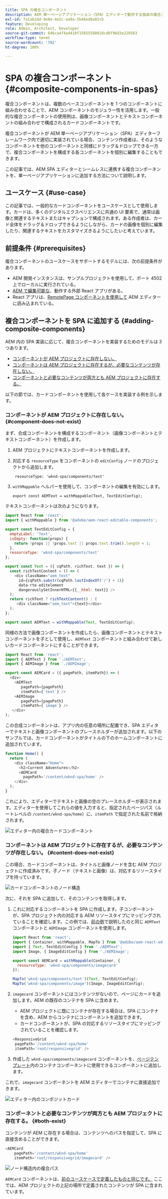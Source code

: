 ```yaml
---
title: SPA の複合コンポーネント
description: AEM 単一ページアプリケーション（SPA）エディターで動作する独自の複合コンポーネント（他のコンポーネントで構成されるコンポーネント）を作成する方法を説明します。
exl-id: fa1ab1dd-9e8e-4e2c-aa9a-5b46ed8a02cb
feature: Developing
role: Admin, Architect, Developer
source-git-commit: 646ca4f4a441bf1565558002dcd6f96d3e228563
workflow-type: tm+mt
source-wordcount: '782'
ht-degree: 100%

---
```


# SPA の複合コンポーネント {#composite-components-in-spas}

複合コンポーネントは、複数のベースコンポーネントを 1 つのコンポーネントに組み合わせることで、AEM コンポーネントのモジュラー性を活用します。一般的な複合コンポーネントの使用例は、画像コンポーネントとテキストコンポーネントの組み合わせで構成されるカードコンポーネントです。

複合コンポーネントが AEM 単一ページアプリケーション（SPA）エディターフレームワーク内で適切に実装されている場合、コンテンツ作成者は、そのようなコンポーネントを他のコンポーネントと同様にドラッグ＆ドロップできる一方で、複合コンポーネントを構成する各コンポーネントを個別に編集することもできます。

この記事では、AEM SPA エディターとシームレスに連携する複合コンポーネントを、単一ページアプリケーションに追加する方法について説明します。

## ユースケース {#use-case}

この記事では、一般的なカードコンポーネントをユースケースとして使用します。カードは、多くのデジタルエクスペリエンスに共通の UI 要素で、通常は画像と関連するテキストまたはキャプションで構成されます。ある作成者は、カード全体をドラッグ＆ドロップできるようにしながら、カードの画像を個別に編集したり、関連するテキストをカスタマイズきるようにしたいと考えています。

## 前提条件 {#prerequisites}

複合コンポーネントのユースケースをサポートするモデルには、次の前提条件があります。

* AEM 開発インスタンスは、サンプルプロジェクトを使用して、ポート 4502 上でローカルに実行されている。
* [AEM で編集可能な](editing-external-spa.md)、動作する外部 React アプリがある。
* React アプリは、[RemotePage コンポーネントを使用して](remote-page.md) AEM エディターに読み込まれている。

## 複合コンポーネントを SPA に追加する {#adding-composite-components}

AEM 内の SPA 実装に応じて、複合コンポーネントを実装するためのモデルは 3 つあります。

* [コンポーネントが AEM プロジェクトに存在しない。](#component-does-not-exist)
* [コンポーネントは AEM プロジェクトに存在するが、必要なコンテンツが存在しない。](#content-does-not-exist)
* [コンポーネントと必要なコンテンツが両方とも AEM プロジェクトに存在する。](#both-exist)

以下の節では、カードコンポーネントを使用して各ケースを実装する例を示します。

### コンポーネントが AEM プロジェクトに存在しない。 {#component-does-not-exist}

まず、合成コンポーネントを構成するコンポーネント（画像コンポーネントとテキストコンポーネント）を作成します。

1. AEM プロジェクトにテキストコンポーネントを作成します。
1. 対応する `resourceType` をコンポーネントの `editConfig` ノードのプロジェクトから追加します。

   ```text
    resourceType: 'wknd-spa/components/text' 
   ```

1. `withMappable` ヘルパーを使用して、コンポーネントの編集を有効にします。

   ```text
   export const AEMText = withMappable(Text, TextEditConfig); 
   ```

テキストコンポーネントは次のようになります。

```javascript
import React from 'react';
import { withMappable } from '@adobe/aem-react-editable-components';

export const TextEditConfig = {
  emptyLabel: 'Text',
  isEmpty: function(props) {
    return !props || !props.text || props.text.trim().length < 1;
  },
  resourceType: 'wknd-spa/components/text'
};

export const Text = ({ cqPath, richText, text }) => {
  const richTextContent = () => (
    <div className="aem_text"
      id={cqPath.substr(cqPath.lastIndexOf('/') + 1)}
      data-rte-editelement
      dangerouslySetInnerHTML={{__html: text}} />
  );
  return richText ? richTextContent() : (
     <div className="aem_text">{text}</div>
  );
};

export const AEMText = withMappable(Text, TextEditConfig);
```

同様の方法で画像コンポーネントを作成したら、画像コンポーネントとテキストコンポーネントを子として使用し、`AEMText` コンポーネントと組み合わせて新しいカードコンポーネントにすることができます。

```javascript
import React from 'react';
import { AEMText } from './AEMText';
import { AEMImage } from './AEMImage';

export const AEMCard = ({ pagePath, itemPath}) => (
  <div>
    <AEMText
       pagePath={pagePath}
       itemPath={`text`} />
    <AEMImage
       pagePath={pagePath}
       itemPath={`image`} />
   </div>
);
```

この合成コンポーネントは、アプリ内の任意の場所に配置でき、SPA エディターでテキストと画像コンポーネントのプレースホルダーが追加されます。以下のサンプルでは、カードコンポーネントがタイトルの下のホームコンポーネントに追加されています。

```javascript
function Home() {
  return (
    <div className="Home">
      <h2>Current Adventures</h2>
      <AEMCard
        pagePath='/content/wknd-spa/home' />
    </div>
  );
}
```

これにより、エディターでテキストと画像の空のプレースホルダーが表示されます。エディターを使用してこれらの値を入力すると、指定されたページパス（ルートレベルの `/content/wknd-spa/home`）に、`itemPath` で指定された名前で格納されます。

![エディター内の複合カードコンポーネント](assets/composite-card.png)

### コンポーネントは AEM プロジェクトに存在するが、必要なコンテンツが存在しない。 {#content-does-not-exist}

この場合、カードコンポーネントは、タイトルと画像ノードを含む AEM プロジェクトに作成済みです。子ノード（テキストと画像）は、対応するリソースタイプを持っています。

![カードコンポーネントのノード構造](assets/composite-node-structure.png)

次に、それを SPA に追加して、そのコンテンツを取得します。

1. これに対応するコンポーネントを SPA に作成します。子コンポーネントが、SPA プロジェクト内の対応する AEM リソースタイプにマッピングされていることを確認します。この例では、[前の例](#component-does-not-exist)で説明したのと同じ `AEMText` コンポーネントと `AEMImage` コンポーネントを使用します。

   ```javascript
   import React from 'react';
   import { Container, withMappable, MapTo } from '@adobe/aem-react-editable-components';
   import { Text, TextEditConfig } from './AEMText';
   import Image, { ImageEditConfig } from './AEMImage';
   
   export const AEMCard = withMappable(Container, {
     resourceType: 'wknd-spa/components/imagecard'
   });
   
   MapTo('wknd-spa/components/text')(Text, TextEditConfig);
   MapTo('wknd-spa/components/image')(Image, ImageEditConfig);
   ```

1. `imagecard` コンポーネントにはコンテンツがないので、ページにカードを追加します。AEM の既存のコンテナを SPA に含めます。
   * AEM プロジェクトに既にコンテナが存在する場合は、SPA にコンテナを含め、AEM からコンテナにコンポーネントを追加できます。
   * カードコンポーネントが、SPA の対応するリソースタイプにマッピングされていることを確認します。

   ```javascript
   <ResponsiveGrid
    pagePath='/content/wknd-spa/home'
    itemPath='root/responsivegrid' />
   ```

1. 作成した `wknd-spa/components/imagecard` コンポーネントを、[ページテンプレート](/help/sites-cloud/authoring/sites-console/templates.md)内のコンテナコンポーネントに使用できるコンポーネントに追加します。

これで、`imagecard` コンポーネントを AEM エディターでコンテナに直接追加できます。

![エディター内のコンポジットカード](assets/composite-card.gif)

### コンポーネントと必要なコンテンツが両方とも AEM プロジェクトに存在する。 {#both-exist}

コンテンツが AEM に存在する場合は、コンテンツへのパスを指定して、SPA に直接含めることができます。

```javascript
<AEMCard
    pagePath='/content/wknd-spa/home'
    itemPath='root/responsivegrid/imagecard' />
```

![ノード構造内の複合パス](assets/composite-path.png)

`AEMCard` コンポーネントは、[前のユースケースで定義したものと同じです。](#content-does-not-exist) ここでは、AEM プロジェクトの上記の場所で定義されたコンテンツが SPA に含まれています。
